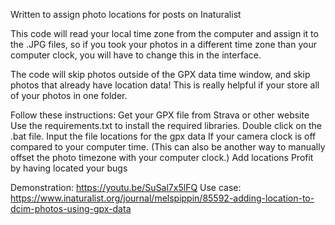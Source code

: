 Written to assign photo locations for posts on Inaturalist

This code will read your local time zone from the computer and assign it to the .JPG files, so if you took your photos in a different time zone than your computer clock, you will have to change this in the interface.

The code will skip photos outside of the GPX data time window, and skip photos that already have location data! This is really helpful if your store all of your photos in one folder.

Follow these instructions:
Get your GPX file from Strava or other website
Use the requirements.txt to install the required libraries.
Double click on the .bat file. 
Input the file locations for the gpx data 
If your camera clock is off compared to your computer time. (This can also be another way to manually offset the photo timezone with your computer clock.)
Add locations
Profit by having located your bugs

Demonstration: https://youtu.be/SuSal7x5lFQ
Use case: https://www.inaturalist.org/journal/melspippin/85592-adding-location-to-dcim-photos-using-gpx-data
